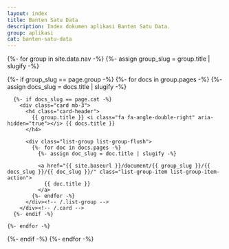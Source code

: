 ```yaml
---
layout: index
title: Banten Satu Data
description: Index dokumen aplikasi Banten Satu Data.
group: aplikasi
cat: banten-satu-data
---
```


{%- for group in site.data.nav -%}
  {%- assign group_slug = group.title | slugify -%}

  {%- if group_slug == page.group -%}
    {%- for docs in group.pages -%}
      {%- assign docs_slug = docs.title | slugify -%}

      {%- if docs_slug == page.cat -%}
        <div class="card mb-3">
          <h4 class="card-header">
            {{ group.title }} <i class="fa fa-angle-double-right" aria-hidden="true"></i> {{ docs.title }}
          </h4>

          <div class="list-group list-group-flush">
            {%- for doc in docs.pages -%}
              {%- assign doc_slug = doc.title | slugify -%}

              <a href="{{ site.baseurl }}/document/{{ group_slug }}/{{ docs_slug }}/{{ doc_slug }}/" class="list-group-item list-group-item-action">
                {{ doc.title }}
              </a>
            {%- endfor -%}
          </div><!-- /.list-group -->
        </div><!-- /.card -->
      {%- endif -%}

    {%- endfor -%}
  {%- endif -%}
{%- endfor -%}
